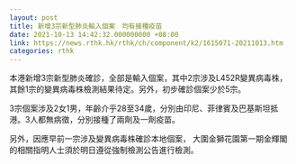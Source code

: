 ```yaml
---
layout: post
title: 新增3宗新型肺炎輸入個案　均有接種疫苗
date: 2021-10-13 14:42:32.000000000 +08:00
link: https://news.rthk.hk/rthk/ch/component/k2/1615071-20211013.htm
categories: rthk
---
```


本港新增3宗新型肺炎確診，全部是輸入個案，其中2宗涉及L452R變異病毒株，其餘1宗的變異病毒株檢測結果待定。另外，初步確診個案少於5宗。

3宗個案涉及2女1男，年齡介乎28至34歲，分別由印尼、菲律賓及巴基斯坦抵港。3人都無病徵，分別接種了兩劑及一劑疫苗。

另外，因應早前一宗涉及變異病毒株確診本地個案， 大圍金獅花園第一期金輝閣的相關指明人士須於明日遵從強制檢測公告進行檢測。
